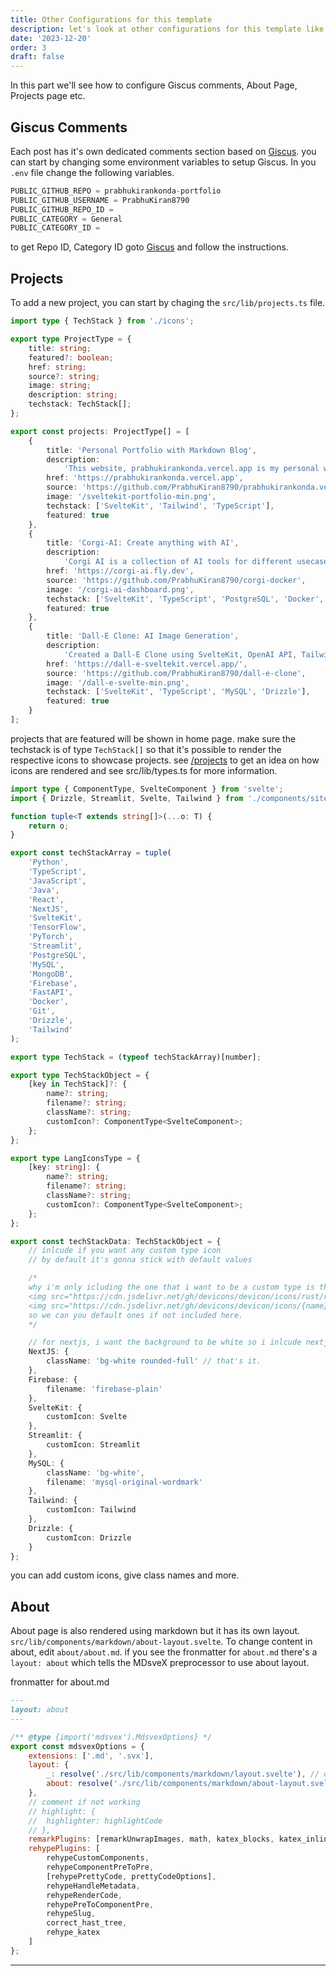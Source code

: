 ```yaml
---
title: Other Configurations for this template
description: let's look at other configurations for this template like Giscus comments, Projects, About etc.
date: '2023-12-20'
order: 3
draft: false
---
```


In this part we'll see how to configure Giscus comments, About Page, Projects page etc.

## Giscus Comments

Each post has it's own dedicated comments section based on [Giscus](https://giscus.app/). you can start by changing some environment variables to setup Giscus. In you `.env` file change the following variables.

```js
PUBLIC_GITHUB_REPO = prabhukirankonda-portfolio
PUBLIC_GITHUB_USERNAME = PrabhuKiran8790
PUBLIC_GITHUB_REPO_ID =
PUBLIC_CATEGORY = General
PUBLIC_CATEGORY_ID =
```

to get Repo ID, Category ID goto [Giscus](https://giscus.app/) and follow the instructions.

## Projects

To add a new project, you can start by chaging the `src/lib/projects.ts` file.

```ts title="src/lib/projects.ts"
import type { TechStack } from './icons';

export type ProjectType = {
	title: string;
	featured?: boolean;
	href: string;
	source?: string;
	image: string;
	description: string;
	techstack: TechStack[];
};

export const projects: ProjectType[] = [
	{
		title: 'Personal Portfolio with Markdown Blog',
		description:
			'This website, prabhukirankonda.vercel.app is my personal website with a markdown blog written in SvelteKit and deployed using Vercel. Styled using Taiwind CSS and Shadcn-UI and completely written in TypeScript.',
		href: 'https://prabhukirankonda.vercel.app',
		source: 'https://github.com/PrabhuKiran8790/prabhukirankonda.vercel.app',
		image: '/sveltekit-portfolio-min.png',
		techstack: ['SvelteKit', 'Tailwind', 'TypeScript'],
		featured: true
	},
	{
		title: 'Corgi-AI: Create anything with AI',
		description:
			'Corgi AI is a collection of AI tools for different usecases. It includes a chatGPT clone with streaming responses, Image Generation, Audio Generation, Image Restoration and PDF Chat(beta). It is a full fledged SaaS application with stripe payments. It is Deployed using Docker with a VPS hosting on fly.io',
		href: 'https://corgi-ai.fly.dev',
		source: 'https://github.com/PrabhuKiran8790/corgi-docker',
		image: '/corgi-ai-dashboard.png',
		techstack: ['SvelteKit', 'TypeScript', 'PostgreSQL', 'Docker', 'Drizzle'],
		featured: true
	},
	{
		title: 'Dall-E Clone: AI Image Generation',
		description:
			'Created a Dall-E Clone using SvelteKit, OpenAI API, TailwindCSS, TypeScript, Dirzzle ORM and MySQL Database. Converted it into fully working SaaS which inludes Stripe Payment Integration, User Authentication (Github & Google), and User Friendly Interface. The app is deployed with Vercel for easy setup and scalability.',
		href: 'https://dall-e-sveltekit.vercel.app/',
		source: 'https://github.com/PrabhuKiran8790/dall-e-clone',
		image: '/dall-e-svelte-min.png',
		techstack: ['SvelteKit', 'TypeScript', 'MySQL', 'Drizzle'],
		featured: true
	}
];
```

projects that are featured will be shown in home page. make sure the techstack is of type `TechStack[]` so that it's possible to render the respective icons to showcase projects. see [/projects](/projects) to get an idea on how icons are rendered and see src/lib/types.ts for more information.

```ts
import type { ComponentType, SvelteComponent } from 'svelte';
import { Drizzle, Streamlit, Svelte, Tailwind } from './components/site/icons';

function tuple<T extends string[]>(...o: T) {
	return o;
}

export const techStackArray = tuple(
	'Python',
	'TypeScript',
	'JavaScript',
	'Java',
	'React',
	'NextJS',
	'SvelteKit',
	'TensorFlow',
	'PyTorch',
	'Streamlit',
	'PostgreSQL',
	'MySQL',
	'MongoDB',
	'Firebase',
	'FastAPI',
	'Docker',
	'Git',
	'Drizzle',
	'Tailwind'
);

export type TechStack = (typeof techStackArray)[number];

export type TechStackObject = {
	[key in TechStack]?: {
		name?: string;
		filename?: string;
		className?: string;
		customIcon?: ComponentType<SvelteComponent>;
	};
};

export type LangIconsType = {
	[key: string]: {
		name?: string;
		filename?: string;
		className?: string;
		customIcon?: ComponentType<SvelteComponent>;
	};
};

export const techStackData: TechStackObject = {
	// inlcude if you want any custom type icon
	// by default it's gonna stick with default values

	/*
    why i'm only icluding the one that i want to be a custom type is that, if you see the URL structure of devicon.dev (that's where we get those icons), it has following structure
    <img src="https://cdn.jsdelivr.net/gh/devicons/devicon/icons/rust/rust-plain.svg" />
    <img src="https://cdn.jsdelivr.net/gh/devicons/devicon/icons/{name}/{filename}.svg" />
    so we can you default ones if not included here. 
    */

	// for nextjs, i want the background to be white so i inlcude nextjs in this
	NextJS: {
		className: 'bg-white rounded-full' // that's it.
	},
	Firebase: {
		filename: 'firebase-plain'
	},
	SvelteKit: {
		customIcon: Svelte
	},
	Streamlit: {
		customIcon: Streamlit
	},
	MySQL: {
		className: 'bg-white',
		filename: 'mysql-original-wordmark'
	},
	Tailwind: {
		customIcon: Tailwind
	},
	Drizzle: {
		customIcon: Drizzle
	}
};
```

you can add custom icons, give class names and more.

## About

About page is also rendered using markdown but it has its own layout. `src/lib/components/markdown/about-layout.svelte`. To change content in about, edit `about/about.md`. if you see the fronmatter for `about.md` there's a `layout: about` which tells the MDsveX preprocessor to use about layout.

fronmatter for about.md

```md
---
layout: about
---
```

```js showLineNumbers{157} {6} title="mdsvex.config.js"
/** @type {import('mdsvex').MdsvexOptions} */
export const mdsvexOptions = {
	extensions: ['.md', '.svx'],
	layout: {
		_: resolve('./src/lib/components/markdown/layout.svelte'), // default or fallback layout
		about: resolve('./src/lib/components/markdown/about-layout.svelte') // named layout
	},
	// comment if not working
	// highlight: {
	// 	highlighter: highlightCode
	// },
	remarkPlugins: [remarkUnwrapImages, math, katex_blocks, katex_inline, replaceQuotes, remarkGfm],
	rehypePlugins: [
		rehypeCustomComponents,
		rehypeComponentPreToPre,
		[rehypePrettyCode, prettyCodeOptions],
		rehypeHandleMetadata,
		rehypeRenderCode,
		rehypePreToComponentPre,
		rehypeSlug,
		correct_hast_tree,
		rehype_katex
	]
};
```

---
